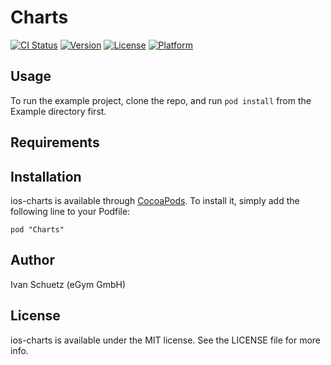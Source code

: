 # Charts

[![CI Status](http://img.shields.io/travis/ischuetz/Charts.svg?style=flat)](https://travis-ci.org/ischuetz/Charts)
[![Version](https://img.shields.io/cocoapods/v/Charts.svg?style=flat)](http://cocoadocs.org/docsets/Charts)
[![License](https://img.shields.io/cocoapods/l/Charts.svg?style=flat)](http://cocoadocs.org/docsets/Charts)
[![Platform](https://img.shields.io/cocoapods/p/Charts.svg?style=flat)](http://cocoadocs.org/docsets/Charts)

## Usage

To run the example project, clone the repo, and run `pod install` from the Example directory first.

## Requirements

## Installation

ios-charts is available through [CocoaPods](http://cocoapods.org). To install
it, simply add the following line to your Podfile:

    pod "Charts"

## Author

Ivan Schuetz (eGym GmbH)

## License

ios-charts is available under the MIT license. See the LICENSE file for more info.

